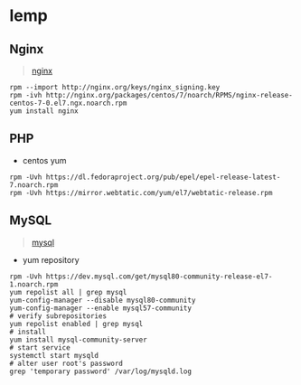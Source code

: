 # lemp

## Nginx

> [nginx](http://nginx.org/en/linux_packages.html#stable)

```
rpm --import http://nginx.org/keys/nginx_signing.key
rpm -ivh http://nginx.org/packages/centos/7/noarch/RPMS/nginx-release-centos-7-0.el7.ngx.noarch.rpm
yum install nginx 
```


## PHP

* centos yum
```
rpm -Uvh https://dl.fedoraproject.org/pub/epel/epel-release-latest-7.noarch.rpm
rpm -Uvh https://mirror.webtatic.com/yum/el7/webtatic-release.rpm
```

## MySQL

> [mysql](https://dev.mysql.com/doc/mysql-yum-repo-quick-guide/en/)

* yum repository
```
rpm -Uvh https://dev.mysql.com/get/mysql80-community-release-el7-1.noarch.rpm
yum repolist all | grep mysql
yum-config-manager --disable mysql80-community
yum-config-manager --enable mysql57-community
# verify subrepositories
yum repolist enabled | grep mysql
# install 
yum install mysql-community-server
# start service 
systemctl start mysqld
# alter user root's password
grep 'temporary password' /var/log/mysqld.log
```
